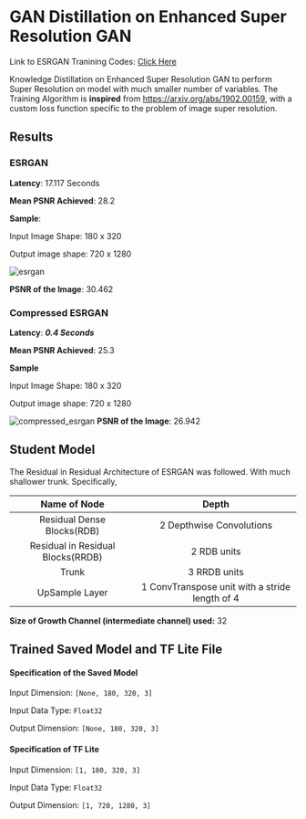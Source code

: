 # GAN Distillation on Enhanced Super Resolution GAN
Link to ESRGAN Tranining Codes: [Click Here](E2_ESRGAN)

Knowledge Distillation on Enhanced Super Resolution GAN to perform Super Resolution on model with much smaller number of
variables.
The Training Algorithm is **inspired** from https://arxiv.org/abs/1902.00159, with a custom loss function specific to the 
problem of image super resolution.

Results
------------------

### ESRGAN
**Latency**: 17.117 Seconds

**Mean PSNR Achieved**: 28.2

**Sample**:

Input Image Shape: 180 x 320

Output image shape: 720 x 1280

![esrgan](https://user-images.githubusercontent.com/13994201/63640629-251a1e80-c6c0-11e9-98bc-04432c7064e2.jpg "ESRGAN")

**PSNR of the Image**: 30.462

### Compressed ESRGAN
**Latency**: _**0.4 Seconds**_

**Mean PSNR Achieved**: 25.3

**Sample**

Input Image Shape: 180 x 320

Output image shape: 720 x 1280

![compressed_esrgan](https://user-images.githubusercontent.com/13994201/63640526-1121ed00-c6bf-11e9-99f5-0b48069fe784.jpg "Compressed ESRGAN")
**PSNR of the Image**: 26.942

Student Model
----------------
The Residual in Residual Architecture of ESRGAN was followed. With much shallower trunk.
Specifically,

|Name of Node|Depth|
|:-:|:-:|
|Residual Dense Blocks(RDB)|2 Depthwise Convolutions|
|Residual in Residual Blocks(RRDB)|2 RDB units|
|Trunk|3 RRDB units|
|UpSample Layer|1 ConvTranspose unit with a stride length of 4|

**Size of Growth Channel (intermediate channel) used:** 32

Trained Saved Model and TF Lite File
-----------------------------------------

#### Specification of the Saved Model
Input Dimension: `[None, 180, 320, 3]`

Input Data Type: `Float32`

Output Dimension: `[None, 180, 320, 3]`

#### Specification of TF Lite
Input Dimension: `[1, 180, 320, 3]`

Input Data Type: `Float32`

Output Dimension: `[1, 720, 1280, 3]`
